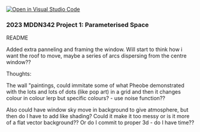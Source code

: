 [![Open in Visual Studio Code](https://classroom.github.com/assets/open-in-vscode-c66648af7eb3fe8bc4f294546bfd86ef473780cde1dea487d3c4ff354943c9ae.svg)](https://classroom.github.com/online_ide?assignment_repo_id=10326179&assignment_repo_type=AssignmentRepo)
### 2023 MDDN342 Project 1: Parameterised Space

README

Added extra panneling and framing the window. Will start to think how i want the roof to move, maybe a series of arcs dispersing from the centre window??


Thoughts: 

The wall "paintings, could immitate some of what Pheobe demonstrated with the lots and lots of dots (like pop art) in a grid and then it changes colour in colour lerp but specific colours? - use noise function?? 


Also could have window sky move in background to give atmosphere, but then do I have to add like shading? Could it make it too messy or is it more of a flat vector background?? Or do I commit to proper 3d - do I have time?? 




